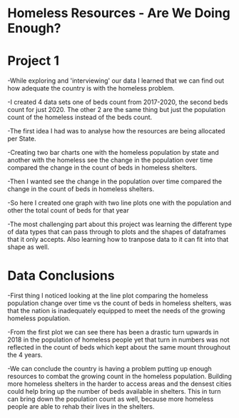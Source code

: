 # Homeless Resources - Are We Doing Enough?
# Project 1

-While exploring and 'interviewing' our data I learned that we can find out how adequate the country is with the homeless problem.

-I created 4 data sets one of beds count from 2017-2020, the second beds count for just 2020. The other 2 are the same thing but just the population count of the homeless instead of the beds count. 

-The first idea I had was to analyse how the resources are being allocated per State.  		

-Creating two bar charts one with the homeless population by state and another with the homeless see the change in the population over time compared the change in the count of beds in homeless shelters.

-Then I wanted see the change in the population over time compared the change in the count of beds in homeless shelters.

-So here I created one graph with two line plots one with the population and other the total count of beds for that year

-The most challenging part about this project was learning the different type of data types that can pass through to plots and the shapes of dataframes that it only accepts. Also learning how to tranpose data to it can fit into that shape as well.

# Data Conclusions
-First thing I noticed looking at the line plot comparing the homeless population change over time vs the count of beds in homeless shelters, was that the nation is inadequately equipped to meet the needs of the growing homeless population.

-From the first plot we can see there has been a drastic turn upwards in 2018 in the population of homeless people yet that turn in numbers was not reflected in the count of beds which kept about the same mount throughout the 4 years.

-We can conclude the country is having a problem putting up enough resources to combat the growing count in the homeless population. Building more homeless shelters in the harder to access areas and the densest cities could help bring up the number of beds available in shelters. This in turn can bring down the population count as well, because more homeless people are able to rehab their lives in the shelters.




